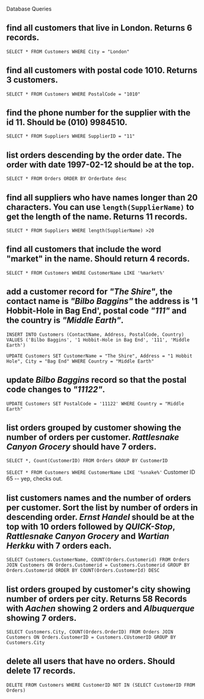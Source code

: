 Database Queries

## find all customers that live in London. Returns 6 records.

`SELECT * FROM Customers WHERE City = "London"`

## find all customers with postal code 1010. Returns 3 customers.

`SELECT * FROM Customers WHERE PostalCode = "1010"`

## find the phone number for the supplier with the id 11. Should be (010) 9984510.

`SELECT * FROM Suppliers WHERE SupplierID = "11"`

## list orders descending by the order date. The order with date 1997-02-12 should be at the top.

`SELECT * FROM Orders ORDER BY OrderDate desc`

## find all suppliers who have names longer than 20 characters. You can use `length(SupplierName)` to get the length of the name. Returns 11 records.

`SELECT * FROM Suppliers WHERE length(SupplierName) >20`

## find all customers that include the word "market" in the name. Should return 4 records.

`SELECT * FROM Customers WHERE CustomerName LIKE '%market%'`

## add a customer record for _"The Shire"_, the contact name is _"Bilbo Baggins"_ the address is '1 Hobbit-Hole in Bag End', postal code _"111"_ and the country is _"Middle Earth"_.

`INSERT INTO Customers (ContactName, Address, PostalCode, Country) VALUES ('Bilbo Baggins', '1 Hobbit-Hole in Bag End', '111', 'Middle Earth')`

`UPDATE Customers SET CustomerName = "The Shire", Address = "1 Hobbit Hole", City = "Bag End" WHERE Country = "Middle Earth"`

## update _Bilbo Baggins_ record so that the postal code changes to _"11122"_.

`UPDATE Customers SET PostalCode = '11122' WHERE Country = "Middle Earth"`

## list orders grouped by customer showing the number of orders per customer. _Rattlesnake Canyon Grocery_ should have 7 orders.

`SELECT *, Count(CustomerID) FROM Orders GROUP BY CustomerID`

`SELECT * FROM Customers WHERE CustomerName LIKE '%snake%'`
Customer ID 65 -- yep, checks out.

## list customers names and the number of orders per customer. Sort the list by number of orders in descending order. _Ernst Handel_ should be at the top with 10 orders followed by _QUICK-Stop_, _Rattlesnake Canyon Grocery_ and _Wartian Herkku_ with 7 orders each.

`SELECT Customers.CustomerName, COUNT(Orders.Customerid) FROM Orders JOIN Customers ON Orders.Customerid = Customers.Customerid GROUP BY Orders.Customerid ORDER BY COUNT(Orders.CustomerId) DESC`

## list orders grouped by customer's city showing number of orders per city. Returns 58 Records with _Aachen_ showing 2 orders and _Albuquerque_ showing 7 orders.

`SELECT Customers.City, COUNT(Orders.OrderID) FROM Orders JOIN Customers ON Orders.CustomerID = Customers.CUstomerID GROUP BY Customers.City`

## delete all users that have no orders. Should delete 17 records.

`DELETE FROM Customers WHERE CustomerID NOT IN (SELECT CustomerID FROM Orders)`
